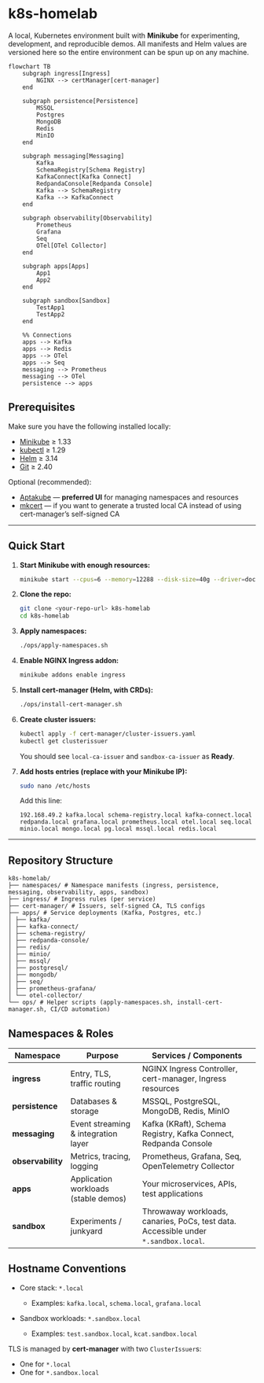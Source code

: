 # k8s-homelab

A local, Kubernetes environment built with **Minikube** for experimenting, development, and reproducible demos.
All manifests and Helm values are versioned here so the entire environment can be spun up on any machine.


```mermaid
flowchart TB
    subgraph ingress[Ingress]
        NGINX --> certManager[cert-manager]
    end

    subgraph persistence[Persistence]
        MSSQL
        Postgres
        MongoDB
        Redis
        MinIO
    end

    subgraph messaging[Messaging]
        Kafka
        SchemaRegistry[Schema Registry]
        KafkaConnect[Kafka Connect]
        RedpandaConsole[Redpanda Console]
        Kafka --> SchemaRegistry
        Kafka --> KafkaConnect
    end

    subgraph observability[Observability]
        Prometheus
        Grafana
        Seq
        OTel[OTel Collector]
    end

    subgraph apps[Apps]
        App1
        App2
    end

    subgraph sandbox[Sandbox]
        TestApp1
        TestApp2
    end

    %% Connections
    apps --> Kafka
    apps --> Redis
    apps --> OTel
    apps --> Seq
    messaging --> Prometheus
    messaging --> OTel
    persistence --> apps
```

## Prerequisites

Make sure you have the following installed locally:

* [Minikube](https://minikube.sigs.k8s.io/docs/start/) ≥ 1.33
* [kubectl](https://kubernetes.io/docs/tasks/tools/) ≥ 1.29
* [Helm](https://helm.sh/docs/intro/install/) ≥ 3.14
* [Git](https://git-scm.com/) ≥ 2.40

Optional (recommended):

* [Aptakube](https://aptakube.com/) — **preferred UI** for managing namespaces and resources
* [mkcert](https://github.com/FiloSottile/mkcert) — if you want to generate a trusted local CA instead of using cert-manager’s self-signed CA

---

## Quick Start

1. **Start Minikube with enough resources:**

   ```bash
   minikube start --cpus=6 --memory=12288 --disk-size=40g --driver=docker
   ```

2. **Clone the repo:**

   ```bash
   git clone <your-repo-url> k8s-homelab
   cd k8s-homelab
   ```

3. **Apply namespaces:**

   ```bash
   ./ops/apply-namespaces.sh
   ```

4. **Enable NGINX Ingress addon:**

   ```bash
   minikube addons enable ingress
   ```

5. **Install cert-manager (Helm, with CRDs):**

   ```bash
   ./ops/install-cert-manager.sh
   ```

6. **Create cluster issuers:**

   ```bash
   kubectl apply -f cert-manager/cluster-issuers.yaml
   kubectl get clusterissuer
   ```

   You should see `local-ca-issuer` and `sandbox-ca-issuer` as **Ready**.

7. **Add hosts entries (replace with your Minikube IP):**

   ```bash
   sudo nano /etc/hosts
   ```

   Add this line:

   ```
   192.168.49.2 kafka.local schema-registry.local kafka-connect.local redpanda.local grafana.local prometheus.local otel.local seq.local minio.local mongo.local pg.local mssql.local redis.local
   ```

---


## Repository Structure

```
k8s-homelab/
├── namespaces/ # Namespace manifests (ingress, persistence, messaging, observability, apps, sandbox)
├── ingress/ # Ingress rules (per service)
├── cert-manager/ # Issuers, self-signed CA, TLS configs
├── apps/ # Service deployments (Kafka, Postgres, etc.)
│ ├── kafka/
│ ├── kafka-connect/
│ ├── schema-registry/
│ ├── redpanda-console/
│ ├── redis/
│ ├── minio/
│ ├── mssql/
│ ├── postgresql/
│ ├── mongodb/
│ ├── seq/
│ ├── prometheus-grafana/
│ └── otel-collector/
└── ops/ # Helper scripts (apply-namespaces.sh, install-cert-manager.sh, CI/CD automation)
```


## Namespaces & Roles

| Namespace         | Purpose                              | Services / Components                                                               |
| ----------------- | ------------------------------------ | ----------------------------------------------------------------------------------- |
| **ingress**       | Entry, TLS, traffic routing          | NGINX Ingress Controller, cert-manager, Ingress resources                           |
| **persistence**   | Databases & storage                  | MSSQL, PostgreSQL, MongoDB, Redis, MinIO                                            |
| **messaging**     | Event streaming & integration layer  | Kafka (KRaft), Schema Registry, Kafka Connect, Redpanda Console                     |
| **observability** | Metrics, tracing, logging            | Prometheus, Grafana, Seq, OpenTelemetry Collector                                   |
| **apps**          | Application workloads (stable demos) | Your microservices, APIs, test applications                                         |
| **sandbox**       | Experiments / junkyard               | Throwaway workloads, canaries, PoCs, test data. Accessible under `*.sandbox.local`. |


## Hostname Conventions

* Core stack: `*.local`
  * Examples: `kafka.local`, `schema.local`, `grafana.local`
  
* Sandbox workloads: `*.sandbox.local`
  * Examples: `test.sandbox.local`, `kcat.sandbox.local`

TLS is managed by **cert-manager** with two `ClusterIssuer`s:

* One for `*.local`
* One for `*.sandbox.local`
